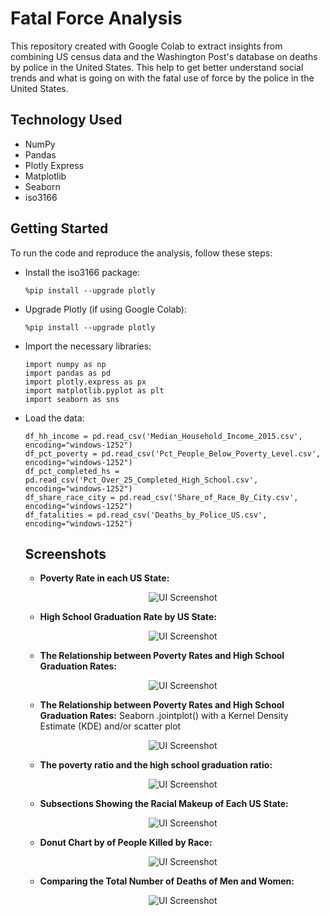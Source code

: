 # Fatal Force Analysis

This repository created with Google Colab to extract insights from combining US census data and the Washington Post's database on deaths by police in the United States. This help to get better understand social trends and what is going on with the fatal use of force by the police in the United States.

## Technology Used
- NumPy
- Pandas
- Plotly Express
- Matplotlib
- Seaborn
- iso3166 


## Getting Started
To run the code and reproduce the analysis, follow these steps:
- Install the iso3166 package:

    ``` %pip install --upgrade plotly ```
- Upgrade Plotly (if using Google Colab):

  ``` %pip install --upgrade plotly ```

- Import the necessary libraries:

  ```
  import numpy as np
  import pandas as pd
  import plotly.express as px
  import matplotlib.pyplot as plt
  import seaborn as sns
   ```

- Load the data:

  ```
  df_hh_income = pd.read_csv('Median_Household_Income_2015.csv', encoding="windows-1252")
  df_pct_poverty = pd.read_csv('Pct_People_Below_Poverty_Level.csv', encoding="windows-1252")
  df_pct_completed_hs = pd.read_csv('Pct_Over_25_Completed_High_School.csv', encoding="windows-1252")
  df_share_race_city = pd.read_csv('Share_of_Race_By_City.csv', encoding="windows-1252")
  df_fatalities = pd.read_csv('Deaths_by_Police_US.csv', encoding="windows-1252")
   ```

  ## Screenshots
     - **Poverty Rate in each US State:**
        <div align="center"><img src="fatal_force_1.png" alt="UI Screenshot"/></div>
     
     - **High School Graduation Rate by US State:**
       <div align="center"><img src="fatal_force_2.png" alt="UI Screenshot"/></div>

     - **The Relationship between Poverty Rates and High School Graduation Rates:**
      <div align="center"><img src="fatal_force_3.png" alt="UI Screenshot"/></div>

    - **The Relationship between Poverty Rates and High School Graduation Rates:** Seaborn .jointplot() with a Kernel Density Estimate (KDE) and/or scatter plot 
      <div align="center"><img src="fatal_force_4.png" alt="UI Screenshot"/></div>
 
   - **The poverty ratio and the high school graduation ratio:**
     <div align="center"><img src="fatal_force_5.png" alt="UI Screenshot"/></div>

   - **Subsections Showing the Racial Makeup of Each US State:**
     <div align="center"><img src="fatal_force_6.png" alt="UI Screenshot"/></div> 

  - **Donut Chart by of People Killed by Race:**
     <div align="center"><img src="fatal_force_7.png" alt="UI Screenshot"/></div> 

  - **Comparing the Total Number of Deaths of Men and Women:**
     <div align="center"><img src="fatal_force_8.png" alt="UI Screenshot"/></div>
